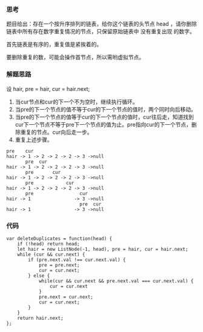 ### 思考
题目给出：存在一个按升序排列的链表，给你这个链表的头节点 head ，请你删除链表中所有存在数字重复情况的节点，只保留原始链表中 没有重复出现 的数字。

首先链表是有序的，重复值是紧挨着的。

要删除重复的数，可能会操作首节点，所以需哟虚拟节点。

### 解题思路
设 hair, pre = hair, cur = hair.next;
1. 当cur节点和cur的下一个不为空时，继续执行循环。
2. 当pre的下一个节点的值不等于cur的下一个节点的值时，两个同时向后移动。
3. 当pre的下一个节点的值等于cur的下一个节点的值时，cur往后走，知道找到cur下一个节点不等于pre下一个节点的值为止。pre指向cur的下一个节点，删除重复的节点。cur向后走一步。
4. 重复上述步骤。

```
pre    cur
hair -> 1 -> 2 -> 2 -> 2 -> 3 ->null
       pre  cur
hair -> 1 -> 2 -> 2 -> 2 -> 3 ->null
       pre       cur
hair -> 1 -> 2 -> 2 -> 2 -> 3 ->null
       pre            cur
hair -> 1 -> 2 -> 2 -> 2 -> 3 ->null
       pre                 cur
hair -> 1                -> 3 ->null
                           pre  cur
hair -> 1                -> 3 ->null
```

### 代码
```
var deleteDuplicates = function(head) {
    if (!head) return head;
    let hair = new ListNode(-1, head), pre = hair, cur = hair.next;
    while (cur && cur.next) {
        if (pre.next.val !== cur.next.val) {
            pre = pre.next;
            cur = cur.next;
        } else {
            while(cur && cur.next && pre.next.val === cur.next.val) {
                cur = cur.next
            }
            pre.next = cur.next;
            cur = cur.next;
        }
    }
    return hair.next;
};
```